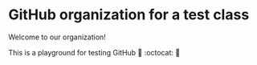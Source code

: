 # GitHub organization for a test class 

Welcome to our organization!

This is a playground for testing GitHub 🧪 :octocat: 🧪
